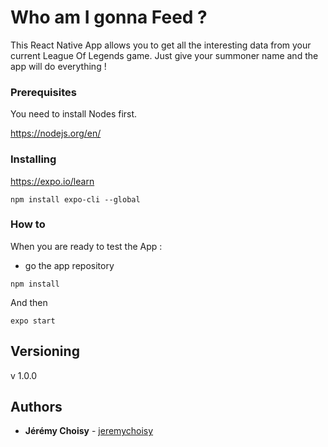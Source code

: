 # Who am I gonna Feed ?

This React Native App allows you to get all the interesting data from your current League Of Legends game. Just give your summoner name and the app will do everything !

### Prerequisites

You need to install Nodes first.

https://nodejs.org/en/

### Installing

https://expo.io/learn

```
npm install expo-cli --global
```

### How to

When you are ready to test the App :

- go the app repository

```
npm install
```

And then

```
expo start
```

## Versioning

v 1.0.0

## Authors

* **Jérémy Choisy** - [jeremychoisy](https://github.com/jeremychoisy)
